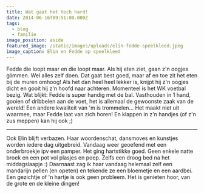 ```yaml
---
title: Wat gaat het toch hard!
date: 2014-06-16T09:51:00.000Z
tags:
  - blog
  - familie
image_position: aside
featured_image: /static/images/uploads/elin-fedde-speelkleed.jpeg
image_caption: Elin en Fedde op speelkleed
---
```

Fedde die loopt maar en die loopt maar. Als hij eten ziet, gaan z'n oogjes glimmen. Wel alles zelf doen. Dat gaat best goed, maar af en toe zit het eten bij de muren omhoog! Als het dan heel heel lekker is, knijpt hij z'n oogjes dicht en gooit hij z'n hoofd naar achteren. Momenteel is het WK voetbal bezig. Wat blijkt: Fedde is super handig met de bal. Vasthouden in 1 hand, gooien of dribbelen aan de voet, het is allemaal de gewoonste zaak van de wereld! Een andere kwaliteit van 'm is trommelen... Het maakt niet uit waarmee, maar Fedde laat van zich horen! En klappen in z'n handjes (of z'n zus meppen) kan hij ook ;)

---

Ook Elin blijft verbazen. Haar woordenschat, dansmoves en kunstjes worden iedere dag uitgebreid. Vandaag weer geoefend met een onderbroekje ipv een pamper. Het ging hartstikke goed. Geen enkele natte broek en een pot vol plasjes en poep. Zelfs een droog bed na het middagslaapje :) Daarnaast zag ik haar vandaag helemaal zelf een mandarijn pellen (en opeten) en tekende ze een bloemetje en een aardbei. Een gezichtje of 'n hartje is ook geen probleem. Het is genieten hoor, van de grote en de kleine dingen!
